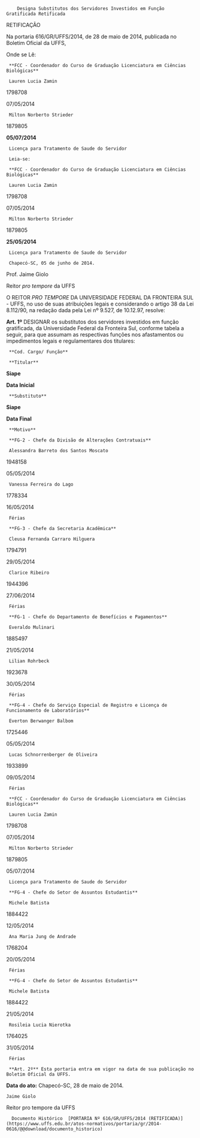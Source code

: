         Designa Substitutos dos Servidores Investidos em Função Gratificada Retificada  

RETIFICAÇÃO

 Na portaria 616/GR/UFFS/2014, de 28 de maio de 2014, publicada no Boletim Oficial da UFFS,

 Onde se Lê:

     **FCC - Coordenador do Curso de Graduação Licenciatura em Ciências Biológicas**

     Lauren Lucia Zamin

   1798708

   07/05/2014

     Milton Norberto Strieder 

   1879805

   **05/07/2014**

     Licença para Tratamento de Saude do Servidor

     Leia-se:

     **FCC - Coordenador do Curso de Graduação Licenciatura em Ciências Biológicas**

     Lauren Lucia Zamin

   1798708

   07/05/2014

     Milton Norberto Strieder 

   1879805

   **25/05/2014**

     Licença para Tratamento de Saude do Servidor

     Chapecó-SC, 05 de junho de 2014.

 Prof. Jaime Giolo

 Reitor *pro tempore* da UFFS

 O REITOR *PRO TEMPORE* DA UNIVERSIDADE FEDERAL DA FRONTEIRA SUL - UFFS, no uso de suas atribuições legais e considerando o artigo 38 da Lei 8.112/90, na redação dada pela Lei nº 9.527, de 10.12.97, resolve:

 **Art. 1º** DESIGNAR os substitutos dos servidores investidos em função gratificada, da Universidade Federal da Fronteira Sul, conforme tabela a seguir, para que assumam as respectivas funções nos afastamentos ou impedimentos legais e regulamentares dos titulares:

     **Cod. Cargo/ Função**

     **Titular** 

   **Siape**

   **Data Inicial**

     **Substituto**

   **Siape**

   **Data Final**

     **Motivo**

     **FG-2 - Chefe da Divisão de Alterações Contratuais**

     Alessandra Barreto dos Santos Moscato

   1948158

   05/05/2014

     Vanessa Ferreira do Lago

   1778334

   16/05/2014

     Férias

     **FG-3 - Chefe da Secretaria Acadêmica**

     Cleusa Fernanda Carraro Hilguera

   1794791

   29/05/2014

     Clarice Ribeiro

   1944396

   27/06/2014

     Férias

     **FG-1 - Chefe do Departamento de Benefícios e Pagamentos** 

     Everaldo Mulinari

   1885497

   21/05/2014

     Lilian Rohrbeck

   1923678

   30/05/2014

     Férias

     **FG-4 - Chefe do Serviço Especial de Registro e Licença de Funcionamento de Laboratórios**

     Everton Berwanger Balbom 

   1725446

   05/05/2014

     Lucas Schnorrenberger de Oliveira

   1933899

   09/05/2014

     Férias

     **FCC - Coordenador do Curso de Graduação Licenciatura em Ciências Biológicas**

     Lauren Lucia Zamin

   1798708

   07/05/2014

     Milton Norberto Strieder 

   1879805

   05/07/2014

     Licença para Tratamento de Saude do Servidor

     **FG-4 - Chefe do Setor de Assuntos Estudantis**

     Michele Batista

   1884422

   12/05/2014

     Ana Maria Jung de Andrade

   1768204

   20/05/2014

     Férias

     **FG-4 - Chefe do Setor de Assuntos Estudantis**

     Michele Batista

   1884422

   21/05/2014

     Rosileia Lucia Nierotka

   1764025

   31/05/2014

     Férias

     **Art. 2º** Esta portaria entra em vigor na data de sua publicação no Boletim Oficial da UFFS.

  

   **Data do ato:** Chapecó-SC, 28 de maio de 2014.   
 

    Jaime Giolo   
 Reitor pro tempore da UFFS 

      Documento Histórico  [PORTARIA Nº 616/GR/UFFS/2014 (RETIFICADA)](https://www.uffs.edu.br/atos-normativos/portaria/gr/2014-0616/@@download/documento_historico)     
      